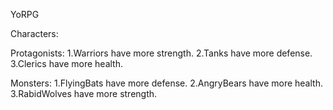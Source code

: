 YoRPG

Characters:

Protagonists:
1.Warriors have more strength.
2.Tanks have more defense.
3.Clerics have more health.

Monsters:
1.FlyingBats have more defense.
2.AngryBears have more health.
3.RabidWolves have more strength.
